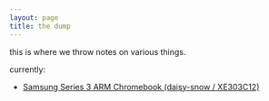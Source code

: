 ```yaml
---
layout: page
title: the dump
---
```


this is where we throw notes on various things.

currently:

- [Samsung Series 3 ARM Chromebook (daisy-snow / XE303C12)](./xe303c12)
